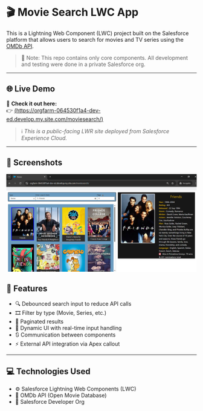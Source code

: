 # 🎬 Movie Search LWC App

This is a Lightning Web Component (LWC) project built on the Salesforce platform that allows users to search for movies and TV series using the [OMDb API](http://www.omdbapi.com/).

> 🔐 Note: This repo contains only core components. All development and testing were done in a private Salesforce org.

---
## 🌐 Live Demo

🧪 **Check it out here:**  
👉 [(https://orgfarm-064530f1a4-dev-ed.develop.my.site.com/moviesearch/)](https://orgfarm-064530f1a4-dev-ed.develop.my.site.com/moviesearch/)

> ℹ️ *This is a public-facing LWR site deployed from Salesforce Experience Cloud.*

---

## 📸 Screenshots
![Movie search Interface](screenshots/movie-search-ui.png)
## 📌 Features

- 🔍 Debounced search input to reduce API calls
- 🎞️ Filter by type (Movie, Series, etc.)
- 📄 Paginated results
- 🔄 Dynamic UI with real-time input handling
- 🔃 Communication between components
- ⚡ External API integration via Apex callout

---

## 💻 Technologies Used

- ⚙️ Salesforce Lightning Web Components (LWC)
- 📡 OMDb API (Open Movie Database)
- 🧪 Salesforce Developer Org
